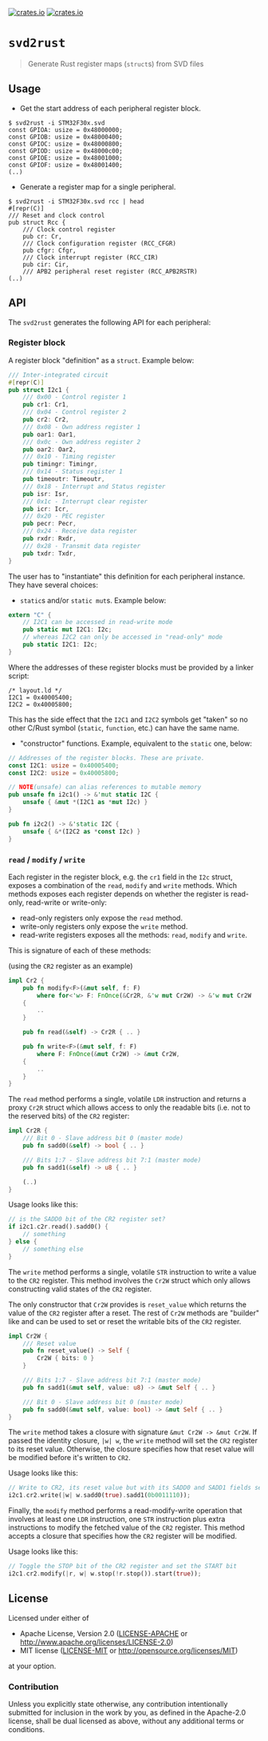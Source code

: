 [![crates.io](https://img.shields.io/crates/d/svd2rust.svg)](https://crates.io/crates/svd2rust)
[![crates.io](https://img.shields.io/crates/v/svd2rust.svg)](https://crates.io/crates/svd2rust)

# `svd2rust`

> Generate Rust register maps (`struct`s) from SVD files

## Usage

- Get the start address of each peripheral register block.

```
$ svd2rust -i STM32F30x.svd
const GPIOA: usize = 0x48000000;
const GPIOB: usize = 0x48000400;
const GPIOC: usize = 0x48000800;
const GPIOD: usize = 0x48000c00;
const GPIOE: usize = 0x48001000;
const GPIOF: usize = 0x48001400;
(..)
```

- Generate a register map for a single peripheral.

```
$ svd2rust -i STM32F30x.svd rcc | head
#[repr(C)]
/// Reset and clock control
pub struct Rcc {
    /// Clock control register
    pub cr: Cr,
    /// Clock configuration register (RCC_CFGR)
    pub cfgr: Cfgr,
    /// Clock interrupt register (RCC_CIR)
    pub cir: Cir,
    /// APB2 peripheral reset register (RCC_APB2RSTR)
(..)
```

## API

The `svd2rust` generates the following API for each peripheral:

### Register block

A register block "definition" as a `struct`. Example below:

``` rust
/// Inter-integrated circuit
#[repr(C)]
pub struct I2c1 {
    /// 0x00 - Control register 1
    pub cr1: Cr1,
    /// 0x04 - Control register 2
    pub cr2: Cr2,
    /// 0x08 - Own address register 1
    pub oar1: Oar1,
    /// 0x0c - Own address register 2
    pub oar2: Oar2,
    /// 0x10 - Timing register
    pub timingr: Timingr,
    /// 0x14 - Status register 1
    pub timeoutr: Timeoutr,
    /// 0x18 - Interrupt and Status register
    pub isr: Isr,
    /// 0x1c - Interrupt clear register
    pub icr: Icr,
    /// 0x20 - PEC register
    pub pecr: Pecr,
    /// 0x24 - Receive data register
    pub rxdr: Rxdr,
    /// 0x28 - Transmit data register
    pub txdr: Txdr,
}
```

The user has to "instantiate" this definition for each peripheral instance. They have several
choices:

- `static`s and/or `static mut`s. Example below:

``` rust
extern "C" {
    // I2C1 can be accessed in read-write mode
    pub static mut I2C1: I2c;
    // whereas I2C2 can only be accessed in "read-only" mode
    pub static I2C1: I2c;
}
```

Where the addresses of these register blocks must be provided by a linker script:

``` ld
/* layout.ld */
I2C1 = 0x40005400;
I2C2 = 0x40005800;
```

This has the side effect that the `I2C1` and `I2C2` symbols get "taken" so no other C/Rust symbol
(`static`, `function`, etc.) can have the same name.

- "constructor" functions. Example, equivalent to the `static` one, below:

``` rust
// Addresses of the register blocks. These are private.
const I2C1: usize = 0x40005400;
const I2C2: usize = 0x40005800;

// NOTE(unsafe) can alias references to mutable memory
pub unsafe fn i2c1() -> &'mut static I2C {
    unsafe { &mut *(I2C1 as *mut I2c) }
}

pub fn i2c2() -> &'static I2C {
    unsafe { &*(I2C2 as *const I2c) }
}
```

### `read` / `modify` / `write`

Each register in the register block, e.g. the `cr1` field in the `I2c` struct, exposes a combination
of the `read`, `modify` and `write` methods. Which methods exposes each register depends on whether
the register is read-only, read-write or write-only:

- read-only registers only expose the `read` method.
- write-only registers only expose the `write` method.
- read-write registers exposes all the methods: `read`, `modify` and `write`.

This is signature of each of these methods:

(using the `CR2` register as an example)

``` rust
impl Cr2 {
    pub fn modify<F>(&mut self, f: F)
        where for<'w> F: FnOnce(&Cr2R, &'w mut Cr2W) -> &'w mut Cr2W
    {
        ..
    }

    pub fn read(&self) -> Cr2R { .. }

    pub fn write<F>(&mut self, f: F)
        where F: FnOnce(&mut Cr2W) -> &mut Cr2W,
    {
        ..
    }
}
```

The `read` method performs a single, volatile `LDR` instruction and returns a proxy `Cr2R` struct
which allows access to only the readable bits (i.e. not to the reserved bits) of the `CR2` register:

``` rust
impl Cr2R {
    /// Bit 0 - Slave address bit 0 (master mode)
    pub fn sadd0(&self) -> bool { .. }

    /// Bits 1:7 - Slave address bit 7:1 (master mode)
    pub fn sadd1(&self) -> u8 { .. }

    (..)
}
```

Usage looks like this:

``` rust
// is the SADD0 bit of the CR2 register set?
if i2c1.c2r.read().sadd0() {
    // something
} else {
    // something else
}
```

The `write` method performs a single, volatile `STR` instruction to write a value to the `CR2`
register. This method involves the `Cr2W` struct which only allows constructing valid states of the
`CR2` register.

The only constructor that `Cr2W` provides is `reset_value` which returns the value of the `CR2`
register after a reset. The rest of `Cr2W` methods are "builder" like and can be used to set or
reset the writable bits of the `CR2` register.

``` rust
impl Cr2W {
    /// Reset value
    pub fn reset_value() -> Self {
        Cr2W { bits: 0 }
    }

    /// Bits 1:7 - Slave address bit 7:1 (master mode)
    pub fn sadd1(&mut self, value: u8) -> &mut Self { .. }

    /// Bit 0 - Slave address bit 0 (master mode)
    pub fn sadd0(&mut self, value: bool) -> &mut Self { .. }
}
```

The `write` method takes a closure with signature `&mut Cr2W -> &mut Cr2W`. If passed the identity
closure, `|w| w`, the `write` method will set the `CR2` register to its reset value. Otherwise, the
closure specifies how that reset value will be modified before it's written to `CR2`.

Usage looks like this:

``` rust
// Write to CR2, its reset value but with its SADD0 and SADD1 fields set to `true` and `0b0011110`
i2c1.cr2.write(|w| w.sadd0(true).sadd1(0b0011110));
```

Finally, the `modify` method performs a read-modify-write operation that involves at least one `LDR`
instruction, one `STR` instruction plus extra instructions to modify the fetched value of the `CR2`
register. This method accepts a closure that specifies how the `CR2` register will be modified.

Usage looks like this:

``` rust
// Toggle the STOP bit of the CR2 register and set the START bit
i2c1.cr2.modify(|r, w| w.stop(!r.stop()).start(true));
```

## License

Licensed under either of

- Apache License, Version 2.0 ([LICENSE-APACHE](LICENSE-APACHE) or
  http://www.apache.org/licenses/LICENSE-2.0)
- MIT license ([LICENSE-MIT](LICENSE-MIT) or http://opensource.org/licenses/MIT)

at your option.

### Contribution

Unless you explicitly state otherwise, any contribution intentionally submitted for inclusion in the
work by you, as defined in the Apache-2.0 license, shall be dual licensed as above, without any
additional terms or conditions.

